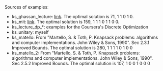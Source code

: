 
Sources of examples:

 - ks_ghassan_lecture: [link](https://www.youtube.com/watch?v=jxGwFWeZB0U&list=PL6KMWPQP_DM8t5pQmuLlarpmVc47DVXWd&index=21). The optimal solution is 71, 1 1 0 1 0.
 - ks_mit: [link](https://ocw.mit.edu/courses/civil-and-environmental-engineering/1-204-computer-algorithms-in-systems-engineering-spring-2010/lecture-notes/MIT1_204S10_lec16.pdf). 
 The optimal solution is 159, 1 1 1 0 1 1 0 0.
 - ks_lecture_dp_*: examples for the Coursera's Discrete Optimization
 - ks_unitary: myself
 - ks_matello: From "Martello, S. & Toth, P. Knapsack problems: algorithms and computer implementations. John Wiley & Sons, 1990". Sec 2.3.1 Improved Bounds. The optimal solution is 280,
1 1 1 1 0 1 0 0
 - ks_matello_2: From "Martello, S. & Toth, P. Knapsack problems: algorithms and computer implementations. John Wiley & Sons, 1990". Sec 2.5.2 Improved Bounds. The optimal solution is 107,
1 0 0 1 0 0 0
